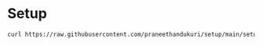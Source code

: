 # Setup

```bash
curl https://raw.githubusercontent.com/praneethandukuri/setup/main/setup.sh | sh
```
